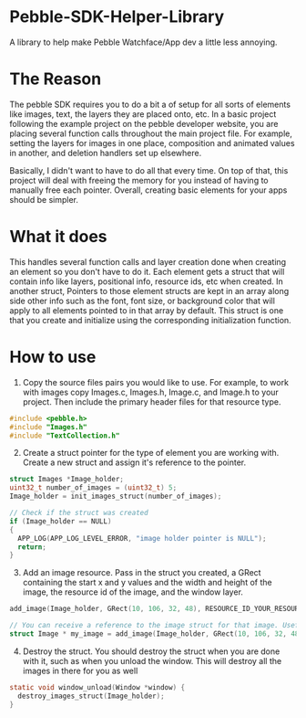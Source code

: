 # Pebble-SDK-Helper-Library
A library to help make Pebble Watchface/App dev a little less annoying.

# The Reason
The pebble SDK requires you to do a bit a of setup for all sorts of elements like images, text, the layers they are placed onto, etc.
In a basic project following the example project on the pebble developer website, you are placing several function calls throughout the main project file.
For example, setting the layers for images in one place, composition and animated values in another, and deletion handlers set up elsewhere.

Basically, I didn't want to have to do all that every time. On top of that, this project will deal with freeing the memory for you instead of having to manually free each pointer.
Overall, creating basic elements for your apps should be simpler.

# What it does
This handles several function calls and layer creation done when creating an element so you don't have to do it. 
Each element gets a struct that will contain info like layers, positional info, resource ids, etc when created.
In another struct, Pointers to those element structs are kept in an array along side other info such as the font, font size, or background color that will apply to all elements pointed to in that array by default.
This struct is one that you create and initialize using the corresponding initialization function.

# How to use
1. Copy the source files pairs you would like to use.
For example, to work with images copy Images.c, Images.h, Image.c, and Image.h to your project.
Then include the primary header files for that resource type.
```c
#include <pebble.h>
#include "Images.h"
#include "TextCollection.h"
```

2. Create a struct pointer for the type of element you are working with. Create a new struct and assign it's reference to the pointer.
```c
struct Images *Image_holder;
uint32_t number_of_images = (uint32_t) 5;
Image_holder = init_images_struct(number_of_images);

// Check if the struct was created
if (Image_holder == NULL)
{
  APP_LOG(APP_LOG_LEVEL_ERROR, "image holder pointer is NULL");
  return;
}
```

3. Add an image resource. Pass in the struct you created, a GRect containing the start x and y values and the width and height of the image, the resource id of the image, and the window layer.
```c
add_image(Image_holder, GRect(10, 106, 32, 48), RESOURCE_ID_YOUR_RESOURCE, window_layer);

// You can receive a reference to the image struct for that image. Useful for images you need to manipulate often.
struct Image * my_image = add_image(Image_holder, GRect(10, 106, 32, 48), RESOURCE_ID_SNAKE_PROFILE, window_layer);
```

4. Destroy the struct. You should destroy the struct when you are done with it, such as when you unload the window.
   This will destroy all the images in there for you as well
```c
static void window_unload(Window *window) {
  destroy_images_struct(Image_holder);
}
```
